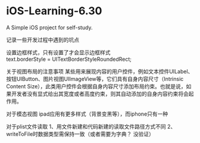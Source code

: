 # iOS-Learning-6.30

A Simple iOS project for self-study.

记录一些开发过程中遇到的坑点

设置边框样式，只有设置了才会显示边框样式  
text.borderStyle = UITextBorderStyleRoundedRect;

关于视图布局的注意事项
某些用来展现内容的用户控件，例如文本控件UILabel、按钮UIButton、图片视图UIImageView等，它们具有自身内容尺寸（Intrinsic Content Size），此类用户控件会根据自身内容尺寸添加布局约束。也就是说，如果开发者没有显式给出其宽度或者高度约束，则其自动添加的自身内容约束将会起作用。

对于模态视图
ipad应用有更多样式（背景变黑等），而iphone只有一种

对于plist文件读取
1、用文件新建和代码新建的读取文件路径方式不同
2、writeToFile时数据类型需保持一致（或者需要为字典？ 没验证）

